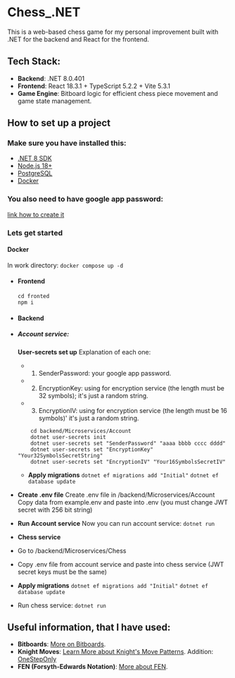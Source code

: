 # Chess\_.NET

This is a web-based chess game for my personal improvement built with .NET for the backend and React for the frontend.

## Tech Stack:

- **Backend**: .NET 8.0.401
- **Frontend**: React 18.3.1 + TypeScript 5.2.2 + Vite 5.3.1
- **Game Engine**: Bitboard logic for efficient chess piece movement and game state management.

## How to set up a project

### Make sure you have installed this:

- [.NET 8 SDK](https://dotnet.microsoft.com/download)
- [Node.js 18+](https://nodejs.org/en)
- [PostgreSQL](https://www.postgresql.org/download/)
- [Docker](https://www.docker.com/products/docker-desktop/)

### You also need to have google app password:

[link how to create it](https://support.google.com/accounts/answer/185833?hl=en)

### Lets get started

#### Docker

In work directory:
`docker compose up -d`

- #### Frontend
  ```
  cd fronted
  npm i
  ```
- #### Backend
- ##### Account service:

  **User-secrets set up**
  Explanation of each one:

  - 1. SenderPassword: your google app password.
  - 2. EncryptionKey: using for encryption service (the length must be 32 symbols); it's just a random string.
  - 3. EncryptionIV: using for encryption service (the length must be 16 symbols)' it's just a random string.

  ```
      cd backend/Microservices/Account
      dotnet user-secrets init
      dotnet user-secrets set "SenderPassword" "aaaa bbbb cccc dddd"
      dotnet user-secrets set "EncryptionKey" "Your32SymbolsSecretString"
      dotnet user-secrets set "EncryptionIV" "Your16SymbolsSecretIV"
  ```

  - **Apply migrations**
    `dotnet ef migrations add "Initial"`
    `dotnet ef database update`

- **Create .env file**
  Create .env file in /backend/Microservices/Account
  Copy data from example.env and paste into .env (you must change JWT secret with 256 bit string)
- **Run Account service**
  Now you can run account service:
  `dotnet run`

- **Chess service**
- Go to /backend/Microservices/Chess
- Copy .env file from account service and paste into chess service (JWT secret keys must be the same)
- **Apply migrations**
  `dotnet ef migrations add "Initial"`
  `dotnet ef database update`
- Run chess service:
  `dotnet run`

## Useful information, that I have used:

- **Bitboards**: [More on Bitboards](https://www.chessprogramming.org/Bitboards).
- **Knight Moves**: [Learn More about Knight's Move Patterns](https://www.chessprogramming.org/Knight_Pattern). Addition: [OneStepOnly](https://www.chessprogramming.org/General_Setwise_Operations#OneStepOnly)
- **FEN (Forsyth-Edwards Notation)**: [More about FEN](https://ru.wikipedia.org/wiki/).
